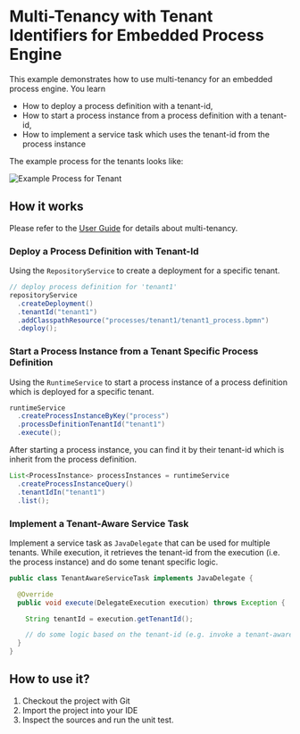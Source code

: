 # Multi-Tenancy with Tenant Identifiers for Embedded Process Engine

This example demonstrates how to use multi-tenancy for an embedded process engine. You learn

* How to deploy a process definition with a tenant-id,
* How to start a process instance from a process definition with a tenant-id,
* How to implement a service task which uses the tenant-id from the process instance

The example process for the tenants looks like:

![Example Process for Tenant](docs/process.png)

## How it works

Please refer to the [User Guide](http://docs.camunda.org/manual/7.23/user-guide/process-engine/multi-tenancy/) for details about multi-tenancy.

### Deploy a Process Definition with Tenant-Id

Using the `RepositoryService` to create a deployment for a specific tenant.

``` java
// deploy process definition for 'tenant1'
repositoryService
  .createDeployment()
  .tenantId("tenant1")
  .addClasspathResource("processes/tenant1/tenant1_process.bpmn")
  .deploy();
```

### Start a Process Instance from a Tenant Specific Process Definition

Using the `RuntimeService` to start a process instance of a process definition which is deployed for a specific tenant.

``` java
runtimeService
  .createProcessInstanceByKey("process")
  .processDefinitionTenantId("tenant1")
  .execute();
```

After starting a process instance, you can find it by their tenant-id which is inherit from the process definition.

``` java
List<ProcessInstance> processInstances = runtimeService
  .createProcessInstanceQuery()
  .tenantIdIn("tenant1")
  .list();
```

### Implement a Tenant-Aware Service Task

Implement a service task as `JavaDelegate` that can be used for multiple tenants. While execution, it retrieves the tenant-id from the execution (i.e. the process instance) and do some tenant specific logic.  

``` java
public class TenantAwareServiceTask implements JavaDelegate {

  @Override
  public void execute(DelegateExecution execution) throws Exception {

    String tenantId = execution.getTenantId();

    // do some logic based on the tenant-id (e.g. invoke a tenant-aware service)
  }
}
```

## How to use it?

1. Checkout the project with Git
2. Import the project into your IDE
3. Inspect the sources and run the unit test.
